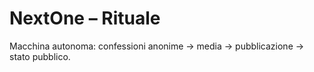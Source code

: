 # NextOne – Rituale
Macchina autonoma: confessioni anonime → media → pubblicazione → stato pubblico.
